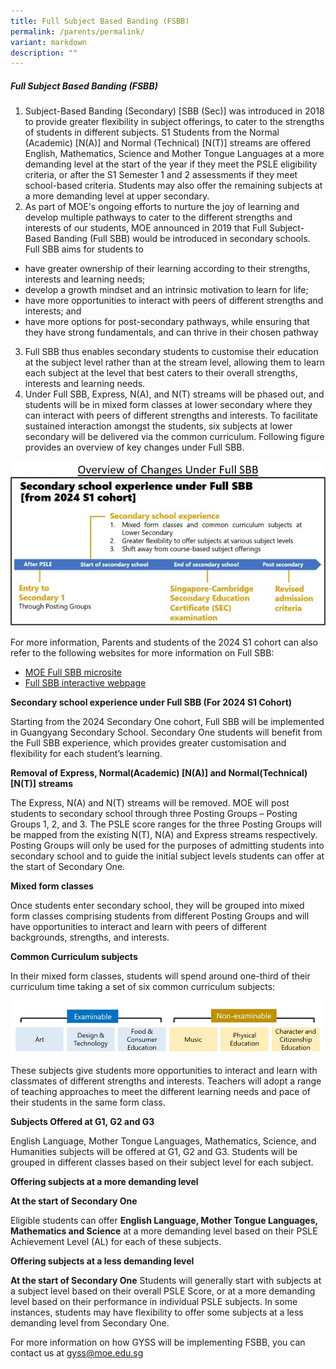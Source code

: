```yaml
---
title: Full Subject Based Banding (FSBB)
permalink: /parents/permalink/
variant: markdown
description: ""
---
```

##### Full Subject Based Banding (FSBB)

1.  Subject-Based Banding (Secondary) [SBB (Sec)] was introduced in 2018 to provide greater flexibility in subject offerings, to cater to the strengths of students in different subjects. S1 Students from the Normal (Academic) [N(A)] and Normal (Technical) [N(T)] streams are offered English, Mathematics, Science and Mother Tongue Languages at a more demanding level at the start of the year if they meet the PSLE eligibility criteria, or after the S1 Semester 1 and 2 assessments if they meet school-based criteria. Students may also offer the remaining subjects at a more demanding level at upper secondary.
2. As part of MOE's ongoing efforts to nurture the joy of learning and develop multiple pathways to cater to the different strengths and interests of our students, MOE announced in 2019 that Full Subject-Based Banding (Full SBB) would be introduced in secondary schools. Full SBB aims for students to 
* have greater ownership of their learning according to their strengths, interests and learning needs;
* develop a growth mindset and an intrinsic motivation to learn for life;
* have more opportunities to interact with peers of different strengths and interests; and
* have more options for post-secondary pathways, while ensuring that they have strong fundamentals, and can thrive in their chosen pathway
3.	Full SBB thus enables secondary students to customise their education at the subject level rather than at the stream level, allowing them to learn each subject at the level that best caters to their overall strengths, interests and learning needs.  
4. Under Full SBB, Express, N(A), and N(T) streams will be phased out, and students will be in mixed form classes at lower secondary where they can interact with peers of different strengths and interests. To facilitate sustained interaction amongst the students, six subjects at lower secondary will be delivered via the common curriculum. Following figure provides an overview of key changes under Full SBB.

![](/images/Parents/fsbb%201.jpg)

For more information, Parents and students of the 2024 S1 cohort can also refer to the following websites for more information on Full SBB:

* [MOE Full SBB microsite](https://go.gov.sg/moe-fsbb)
* [Full SBB interactive webpage](https://www.moe.gov.sg/microsites/psle-fsbb/full-subject-based-banding/interactive.html)

**Secondary school experience under Full SBB (For 2024 S1 Cohort)**

Starting from the 2024 Secondary One cohort, Full SBB will be implemented in Guangyang Secondary School. Secondary One students will benefit from the Full SBB experience, which provides greater customisation and flexibility for each student’s learning.

**Removal of Express, Normal(Academic) [N(A)] and Normal(Technical) [N(T)] streams**

The Express, N(A) and N(T) streams will be removed.
MOE will post students to secondary school through three Posting Groups – Posting Groups 1, 2, and 3. The PSLE score ranges for the three Posting Groups will be mapped from the existing N(T), N(A) and Express streams respectively. Posting Groups will only be used for the purposes of admitting students into secondary school and to guide the initial subject levels students can offer at the start of Secondary One.

**Mixed form classes**

Once students enter secondary school, they will be grouped into mixed form classes comprising students from different Posting Groups and will have opportunities to interact and learn with peers of different backgrounds, strengths, and interests.

**Common Curriculum subjects**

In their mixed form classes, students will spend around one-third of their curriculum time taking a set of six common curriculum subjects:

![](/images/Parents/fsbb%202.jpg)

These subjects give students more opportunities to interact and learn with classmates of different strengths and interests.
Teachers will adopt a range of teaching approaches to meet the different learning needs and pace of their students in the same form class.

**Subjects Offered at G1, G2 and G3**

English Language, Mother Tongue Languages, Mathematics, Science, and Humanities subjects will be offered at G1, G2 and G3.
Students will be grouped in different classes based on their subject level for each subject.

**Offering subjects at a more demanding level**

**At the start of Secondary One**

Eligible students can offer **English Language, Mother Tongue Languages, Mathematics and Science** at a more demanding level based on their PSLE Achievement Level (AL) for each of these subjects.

**Offering subjects at a less demanding level**

**At the start of Secondary One**
Students will generally start with subjects at a subject level based on their overall PSLE Score, or at a more demanding level based on their performance in individual PSLE subjects. In some instances, students may have flexibility to offer some subjects at a less demanding level from Secondary One.

For more information on how GYSS will be implementing FSBB, you can contact us at [gyss@moe.edu.sg](gyss@moe.edu.sg)




